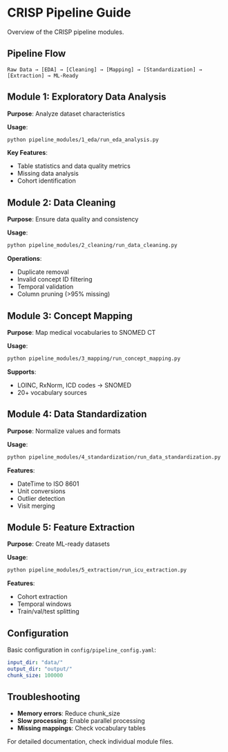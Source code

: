 # CRISP Pipeline Guide

Overview of the CRISP pipeline modules.

## Pipeline Flow

```
Raw Data → [EDA] → [Cleaning] → [Mapping] → [Standardization] → [Extraction] → ML-Ready
```

## Module 1: Exploratory Data Analysis

**Purpose**: Analyze dataset characteristics

**Usage**:
```bash
python pipeline_modules/1_eda/run_eda_analysis.py
```

**Key Features**:
- Table statistics and data quality metrics
- Missing data analysis
- Cohort identification

## Module 2: Data Cleaning

**Purpose**: Ensure data quality and consistency

**Usage**:
```bash
python pipeline_modules/2_cleaning/run_data_cleaning.py
```

**Operations**:
- Duplicate removal
- Invalid concept ID filtering
- Temporal validation
- Column pruning (>95% missing)

## Module 3: Concept Mapping

**Purpose**: Map medical vocabularies to SNOMED CT

**Usage**:
```bash
python pipeline_modules/3_mapping/run_concept_mapping.py
```

**Supports**:
- LOINC, RxNorm, ICD codes → SNOMED
- 20+ vocabulary sources

## Module 4: Data Standardization

**Purpose**: Normalize values and formats

**Usage**:
```bash
python pipeline_modules/4_standardization/run_data_standardization.py
```

**Features**:
- DateTime to ISO 8601
- Unit conversions
- Outlier detection
- Visit merging

## Module 5: Feature Extraction

**Purpose**: Create ML-ready datasets

**Usage**:
```bash
python pipeline_modules/5_extraction/run_icu_extraction.py
```

**Features**:
- Cohort extraction
- Temporal windows
- Train/val/test splitting

## Configuration

Basic configuration in `config/pipeline_config.yaml`:

```yaml
input_dir: "data/"
output_dir: "output/"
chunk_size: 100000
```

## Troubleshooting

- **Memory errors**: Reduce chunk_size
- **Slow processing**: Enable parallel processing
- **Missing mappings**: Check vocabulary tables

For detailed documentation, check individual module files.